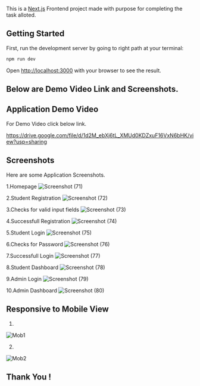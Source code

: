 This is a [Next.js](https://nextjs.org/) Frontend project made with purpose for completing the task alloted.

## Getting Started

First, run the development server by going to right path at your terminal:

```bash
npm run dev

```

Open [http://localhost:3000](http://localhost:3000) with your browser to see the result.

## Below are Demo Video Link and Screenshots.

## Application Demo Video

For Demo Video click below link.

https://drive.google.com/file/d/1d2M_ebXj6tL_XMUd0KDZxuF16VxN6bHK/view?usp=sharing

## Screenshots

Here are some Application Screenshots.

1.Homepage
![Screenshot (71)](https://github.com/nageshmali/Sciqus/assets/98390062/57ac6925-5ace-43a8-af0e-18d548284979)

2.Student Registration
![Screenshot (72)](https://github.com/nageshmali/Sciqus/assets/98390062/f92aad80-6c9a-4acc-afb4-f7e2b6261513)

3.Checks for valid input fields
![Screenshot (73)](https://github.com/nageshmali/Sciqus/assets/98390062/030fd1b9-f409-47fe-96f0-e7b68b9a4572)

4.Successfull Registration
![Screenshot (74)](https://github.com/nageshmali/Sciqus/assets/98390062/fd6a4bbe-6e7e-4a27-b16b-6d0bdb6e8a00)

5.Student Login
![Screenshot (75)](https://github.com/nageshmali/Sciqus/assets/98390062/8d16aec6-20e8-4c05-90f8-80237f88cf7f)

6.Checks for Password
![Screenshot (76)](https://github.com/nageshmali/Sciqus/assets/98390062/dfd9be2b-06a4-43e6-a67c-465a19e2489b)

7.Successfull Login
![Screenshot (77)](https://github.com/nageshmali/Sciqus/assets/98390062/8f2f3611-7290-49c4-90f7-d967d4e53f75)

8.Student Dashboard
![Screenshot (78)](https://github.com/nageshmali/Sciqus/assets/98390062/a11db2a1-d6fc-48c9-b3db-c28a02ec1109)

9.Admin Login
![Screenshot (79)](https://github.com/nageshmali/Sciqus/assets/98390062/71ee52b6-9b5e-47d1-bfec-95da4c775af1)

10.Admin Dashboard
![Screenshot (80)](https://github.com/nageshmali/Sciqus/assets/98390062/3583b627-3df1-4c1d-af42-7715b8d59380)


## Responsive to Mobile View
1.
![Mob1](https://github.com/nageshmali/Sciqus/assets/98390062/8598b17e-7364-49e5-8248-1e78c1331ae1)

2.
![Mob2](https://github.com/nageshmali/Sciqus/assets/98390062/731fa126-dc95-4d45-bb3d-3a099047f5e5)





## Thank You !
